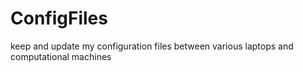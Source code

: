 # ConfigFiles
keep and update my configuration files between various laptops and computational machines
